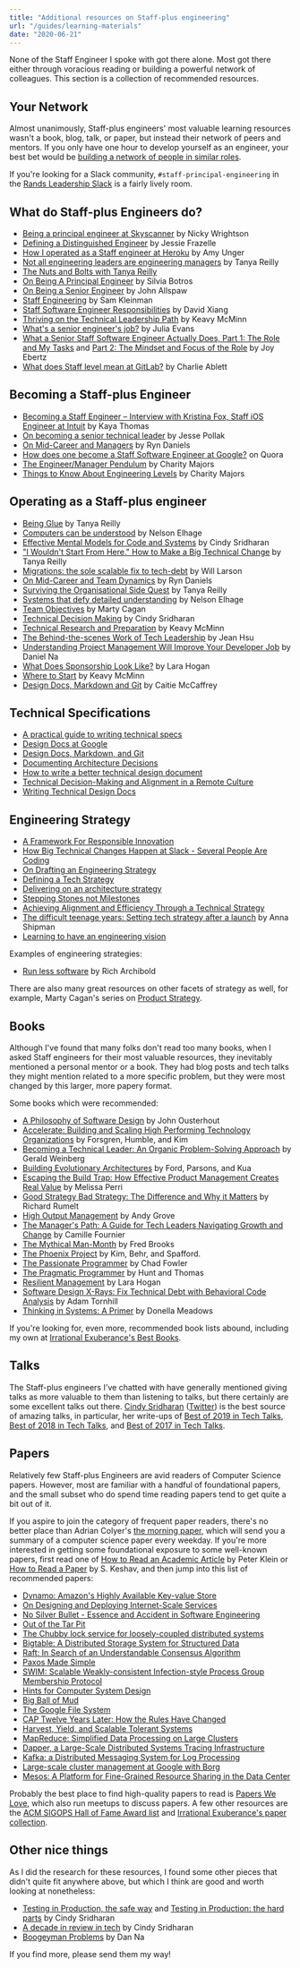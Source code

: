 ```yaml
---
title: "Additional resources on Staff-plus engineering"
url: "/guides/learning-materials"
date: "2020-06-21"
---
```


None of the Staff Engineer I spoke with got there alone. Most got there either through voracious reading
or building a powerful network of colleagues. This section is a collection of recommended resources.


## Your Network

Almost unanimously, Staff-plus engineers' most valuable learning resources wasn't a book, blog, talk, or paper, but instead their network of peers and mentors. If you only have one hour to develop yourself as an engineer, your best bet would be [building a network of people in similar roles](/guides/network-of-peers).

If you're looking for a Slack community, `#staff-principal-engineering` in the
[Rands Leadership Slack](https://randsinrepose.com/welcome-to-rands-leadership-slack/)
is a fairly lively room.


## What do Staff-plus Engineers do?

* [Being a principal engineer at Skyscanner](https://medium.com/@SkyscannerEng/being-a-principal-engineer-at-skyscanner-1830dfa17d30) by Nicky Wrightson
* [Defining a Distinguished Engineer](https://blog.jessfraz.com/post/defining-a-distinguished-engineer/) by Jessie Frazelle
* [How I operated as a Staff engineer at Heroku](https://amyunger.com/blog/2020/09/10/staff-engineer-at-heroku.html) by Amy Unger
* [Not all engineering leaders are engineering managers](https://leaddev.com/not-all-engineering-leaders-are-engineering-managers) by Tanya Reilly
* [The Nuts and Bolts with Tanya Reilly](https://engineering.squarespace.com/blog/2020/the-nuts-and-bolts-with-tanya-reilly)
* [On Being A Principal Engineer](https://blog.dbsmasher.com/2019/01/28/on-being-a-principal-engineer.html) by Silvia Botros
* [On Being a Senior Engineer](https://www.kitchensoap.com/2012/10/25/on-being-a-senior-engineer/) by John Allspaw
* [Staff Engineering](https://tychoish.com/post/staff-engineering/) by Sam Kleinman
* [Staff Software Engineer Responsibilities](https://davidxiang.com/2021/01/19/staff-software-engineer-responsibilities/) by David Xiang
* [Thriving on the Technical Leadership Path](https://keavy.com/work/thriving-on-the-technical-leadership-path/) by Keavy McMinn
* [What's a senior engineer's job?](https://jvns.ca/blog/senior-engineer/) by Julia Evans
* [What a Senior Staff Software Engineer Actually Does, Part 1: The Role and My Tasks](https://medium.com/box-tech-blog/what-a-senior-staff-software-engineer-actually-does-f3fc140d5f33) and [Part 2: The Mindset and Focus of the Role](https://medium.com/box-tech-blog/what-a-senior-staff-software-engineer-actually-does-d55308fcdd41) by Joy Ebertz
* [What does Staff level mean at GitLab?](https://about.gitlab.com/blog/2020/02/18/staff-level-engineering-at-gitlab/) by Charlie Ablett


## Becoming a Staff-plus Engineer

* [Becoming a Staff Engineer – Interview with Kristina Fox, Staff iOS Engineer at Intuit](https://elpha.com/posts/4j56np6p/becoming-a-staff-engineer-interview-with-kristina-fox-staff-ios-engineer-at-intuit) by Kaya Thomas
* [On becoming a senior technical leader](https://blog.coinbase.com/on-becoming-a-senior-technical-leader-14106f1383b8) by Jesse Pollak
* [On Mid-Career and Managers](https://www.ryn.works/blog/on-mid-career-and-managers) by Ryn Daniels
* [How does one become a Staff Software Engineer at Google?](https://www.quora.com/How-does-one-become-a-Staff-Software-Engineer-at-Google-What-might-a-new-grad-entering-the-company-do-to-grow-their-career-to-reach-that-level) on Quora
* [The Engineer/Manager Pendulum](https://charity.wtf/2017/05/11/the-engineer-manager-pendulum/) by Charity Majors
* [Things to Know About Engineering Levels](https://charity.wtf/2020/09/14/useful-things-to-know-about-engineering-levels/) by Charity Majors

## Operating as a Staff-plus engineer

* [Being Glue](https://noidea.dog/glue) by Tanya Reilly
* [Computers can be understood](https://blog.nelhage.com/post/computers-can-be-understood/) by Nelson Elhage
* [Effective Mental Models for Code and Systems](https://medium.com/@copyconstruct/effective-mental-models-for-code-and-systems-7c55918f1b3e) by Cindy Sridharan
* ["I Wouldn't Start From Here." How to Make a Big Technical Change](https://noidea.dog/blog/getting-there-from-here) by Tanya Reilly
* [Migrations: the sole scalable fix to tech-debt](https://lethain.com/migrations/) by Will Larson
* [On Mid-Career and Team Dynamics](https://www.ryn.works/blog/on-mid-career-and-team-dynamics) by Ryn Daniels
* [Surviving the Organisational Side Quest](https://noidea.dog/blog/surviving-the-organisational-side-quest) by Tanya Reilly
* [Systems that defy detailed understanding](https://blog.nelhage.com/post/systems-that-defy-understanding/) by Nelson Elhage
* [Team Objectives](https://svpg.com/team-objectives-overview/) by Marty Cagan
* [Technical Decision Making](https://medium.com/@copyconstruct/technical-decision-making-9b2817c18da4) by Cindy Sridharan
* [Technical Research and Preparation](https://keavy.com/work/technical-preparation/) by Keavy McMinn
* [The Behind-the-scenes Work of Tech Leadership](https://blog.coleadership.com/behind-the-scenes-tech-leadership/) by Jean Hsu
* [Understanding Project Management Will Improve Your Developer Job](https://blog.danielna.com/understanding-project-management-will-improve-your-developer-job/) by Daniel Na
* [What Does Sponsorship Look Like?](https://larahogan.me/blog/what-sponsorship-looks-like/) by Lara Hogan
* [Where to Start](https://keavy.com/work/where-to-start/) by Keavy McMinn
* [Design Docs, Markdown and Git](https://caitiem.com/2020/03/29/design-docs-markdown-and-git/) by Caitie McCaffrey

## Technical Specifications

* [A practical guide to writing technical specs](https://stackoverflow.blog/2020/04/06/a-practical-guide-to-writing-technical-specs/)
* [Design Docs at Google](https://www.industrialempathy.com/posts/design-docs-at-google/)
* [Design Docs, Markdown, and Git](https://caitiem.com/2020/03/29/design-docs-markdown-and-git/)
* [Documenting Architecture Decisions](https://cognitect.com/blog/2011/11/15/documenting-architecture-decisions)
* [How to write a better technical design document](https://www.range.co/blog/better-tech-specs)
* [Technical Decision-Making and Alignment in a Remote Culture](https://multithreaded.stitchfix.com/blog/2020/12/07/remote-decision-making/)
* [Writing Technical Design Docs](https://medium.com/machine-words/writing-technical-design-docs-71f446e42f2e)


## Engineering Strategy

* [A Framework For Responsible Innovation](https://multithreaded.stitchfix.com/blog/2019/08/19/framework-for-responsible-innovation/)
* [How Big Technical Changes Happen at Slack - Several People Are Coding](https://slack.engineering/how-big-technical-changes-happen-at-slack-f1569d25ee7b)
* [On Drafting an Engineering Strategy](https://www.paperplanes.de/2020/1/31/on-drafting-an-engineering-strategy.html)
* [Defining a Tech Strategy](https://sarahtaraporewalla.com/agile/design/architecture/Defining-a-Tech-Strategy)
* [Delivering on an architecture strategy](https://blog.thepete.net/blog/2019/12/09/delivering-on-an-architecture-strategy/)
* [Stepping Stones not Milestones](https://medium.com/@jamesacowling/stepping-stones-not-milestones-e6be0073563f)
* [Achieving Alignment and Efficiency Through a Technical Strategy](https://yenkel.dev/posts/achieving-alignment-and-efficiency-through-a-technical-strategy)
* [The difficult teenage years: Setting tech strategy after a launch](https://medium.com/ft-product-technology/the-difficult-teenage-years-setting-tech-strategy-after-a-launch-7f42eb94a424) by Anna Shipman
* [Learning to have an engineering vision](https://unwiredcouch.com/2018/01/03/engineering-vision.html)

Examples of engineering strategies:

* [Run less software](https://www.intercom.com/blog/run-less-software/) by Rich Archibold

There are also many great resources on other facets of strategy as well, for example, Marty Cagan's series on [Product Strategy](https://svpg.com/product-strategy-overview/).

## Books

Although I've found that many folks don't read too many books, when I asked Staff engineers for their most valuable resources, they inevitably mentioned a personal mentor or a book. They had blog posts and tech talks they might mention related to a more specific problem, but they were most changed by this larger, more papery format.

Some books which were recommended:

* [A Philosophy of Software Design](https://lethain.com/notes-philosophy-software-design/) by John Ousterhout
* [Accelerate: Building and Scaling High Performing Technology Organizations](https://www.amazon.com/dp/B07B9F83WM/) by Forsgren, Humble, and Kim
* [Becoming a Technical Leader: An Organic Problem-Solving Approach](https://www.amazon.com/dp/B004J4VV3I/) by Gerald Weinberg
* [Building Evolutionary Architectures](https://lethain.com/building-evolutionary-architectures/) by Ford, Parsons, and Kua
* [Escaping the Build Trap: How Effective Product Management Creates Real Value](https://www.amazon.com/dp/B07K3QBWG1/) by Melissa Perri
* [Good Strategy Bad Strategy: The Difference and Why it Matters](https://www.amazon.com/dp/B004J4WKEC) by Richard Rumelt
* [High Output Management](https://www.amazon.com/dp/B015VACHOK/) by Andy Grove
* [The Manager's Path: A Guide for Tech Leaders Navigating Growth and Change](https://www.amazon.com/dp/B06XP3GJ7F/) by Camille Fournier
* [The Mythical Man-Month](https://www.amazon.com/dp/0201835959/) by Fred Brooks
* [The Phoenix Project](https://www.amazon.com/dp/B078Y98RG8/) by Kim, Behr, and Spafford.
* [The Passionate Programmer](https://www.amazon.com/dp/B00AYQNR5U/) by Chad Fowler
* [The Pragmatic Programmer](https://www.amazon.com/dp/020161622X) by Hunt and Thomas
* [Resilient Management](https://resilient-management.com/) by Lara Hogan
* [Software Design X-Rays: Fix Technical Debt with Behavioral Code Analysis](https://www.amazon.com/dp/B07BVRLZ87) by Adam Tornhill
* [Thinking in Systems: A Primer](https://www.amazon.com/dp/1603580557) by Donella Meadows

If you're looking for, even more, recommended book lists abound, including my own at [Irrational Exuberance's Best Books](https://lethain.com/best-books).

## Talks

The Staff-plus engineers I've chatted with have generally mentioned giving talks as more valuable to them than listening to talks, but there certainly are some excellent talks out there. [Cindy Sridharan](https://medium.com/@copyconstruct) ([Twitter](https://twitter.com/copyconstruct)) is the best source of amazing talks, in particular, her write-ups of [Best of 2019 in Tech Talks](https://medium.com/@copyconstruct/best-of-2019-in-tech-talks-bac697c3ee13), [Best of 2018 in Tech Talks](https://medium.com/@copyconstruct/best-of-2018-in-tech-talks-2970eb3097af), and [Best of 2017 in Tech Talks](https://medium.com/@copyconstruct/best-of-2017-in-tech-talks-8f78b34ff0b).

## Papers

Relatively few Staff-plus Engineers are avid readers of Computer Science papers. However, most are familiar with a handful of foundational papers, and the small subset who do spend time reading papers tend to get quite a bit out of it.

If you aspire to join the category of frequent paper readers, there's no better place than Adrian Colyer's [the morning paper](https://blog.acolyer.org/), which will send you a summary of a computer science paper every weekday. If you're more interested in getting some foundational exposure to some well-known papers, first read one of [How to Read an Academic Article](https://organizationsandmarkets.com/2010/08/31/how-to-read-an-academic-article/) by Peter Klein or [How to Read a Paper](https://blizzard.cs.uwaterloo.ca/keshav/home/Papers/data/07/paper-reading.pdf) by S. Keshav, and then jump into this list of recommended papers:

* [Dynamo: Amazon's Highly Available Key-value Store](https://s3.amazonaws.com/systemsandpapers/papers/amazon-dynamo-sosp2007.pdf)
* [On Designing and Deploying Internet-Scale Services](https://s3.amazonaws.com/systemsandpapers/papers/hamilton.pdf)
* [No Silver Bullet - Essence and Accident in Software Engineering](https://s3.amazonaws.com/systemsandpapers/papers/Frederick_Brooks_87-No_Silver_Bullet_Essence_and_Accidents_of_Software_Engineering.pdf)
* [Out of the Tar Pit](https://s3.amazonaws.com/systemsandpapers/papers/outofthetarpit.pdf)
* [The Chubby lock service for loosely-coupled distributed systems](https://s3.amazonaws.com/systemsandpapers/papers/chubby-osdi06.pdf)
* [Bigtable: A Distributed Storage System for Structured Data](https://static.googleusercontent.com/media/research.google.com/en//archive/bigtable-osdi06.pdf)
* [Raft: In Search of an Understandable Consensus Algorithm](https://s3.amazonaws.com/systemsandpapers/papers/raft.pdf)
* [Paxos Made Simple](https://s3.amazonaws.com/systemsandpapers/papers/paxos-made-simple.pdf)
* [SWIM: Scalable Weakly-consistent Infection-style Process Group Membership Protocol](https://s3.amazonaws.com/systemsandpapers/papers/swim.pdf)
* [Hints for Computer System Design](https://s3.amazonaws.com/systemsandpapers/papers/acrobat-17.pdf)
* [Big Ball of Mud](https://s3.amazonaws.com/systemsandpapers/papers/bigballofmud.pdf)
* [The Google File System](https://s3.amazonaws.com/systemsandpapers/papers/gfs.pdf)
* [CAP Twelve Years Later: How the Rules Have Changed](https://www.infoq.com/articles/cap-twelve-years-later-how-the-rules-have-changed)
* [Harvest, Yield, and Scalable Tolerant Systems](https://s3.amazonaws.com/systemsandpapers/papers/FOX_Brewer_99-Harvest_Yield_and_Scalable_Tolerant_Systems.pdf)
* [MapReduce: Simplified Data Processing on Large Clusters](https://s3.amazonaws.com/systemsandpapers/papers/mapreduce.pdf)
* [Dapper, a Large-Scale Distributed Systems Tracing Infrastructure](https://s3.amazonaws.com/systemsandpapers/papers/dapper.pdf)
* [Kafka: a Distributed Messaging System for Log Processing](https://s3.amazonaws.com/systemsandpapers/papers/Kafka.pdf)
* [Large-scale cluster management at Google with Borg](https://s3.amazonaws.com/systemsandpapers/papers/borg.pdf)
* [Mesos: A Platform for Fine-Grained Resource Sharing in the Data Center](https://s3.amazonaws.com/systemsandpapers/papers/mesos.pdf)

Probably the best place to find high-quality papers to read is [Papers We Love](https://paperswelove.org/), which also run meetups to discuss papers. A few other resources are the [ACM SIGOPS Hall of Fame Award list](https://www.sigops.org/awards/hof/) and [Irrational Exuberance's paper collection](https://lethain.com/some-of-my-favorite-technical-papers/).

## Other nice things

As I did the research for these resources, I found some other pieces that didn't quite fit anywhere above, but which I think are good and worth looking at nonetheless:

* [Testing in Production, the safe way](https://medium.com/@copyconstruct/testing-in-production-the-safe-way-18ca102d0ef1) and [Testing in Production: the hard parts](https://medium.com/@copyconstruct/testing-in-production-the-hard-parts-3f06cefaf592) by Cindy Sridharan
* [A decade in review in tech](https://medium.com/@copyconstruct/a-decade-in-review-in-tech-1cde76c9b43c) by Cindy Sridharan
* [Boogeyman Problems](https://blog.danielna.com/boogeyman-problems/) by Dan Na

If you find more, please send them my way!